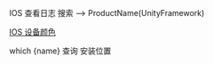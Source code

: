 IOS 查看日志
搜索  --> ProductName(UnityFramework)


[IOS 设备颜色 ]("https://docs.google.com/spreadsheets/d/1yFjZvtNaV7cYOB_hRDjgPiNgQDZtMzaLAUhfxv449ZA/edit#gid=0")



which  {name} 查询 安装位置